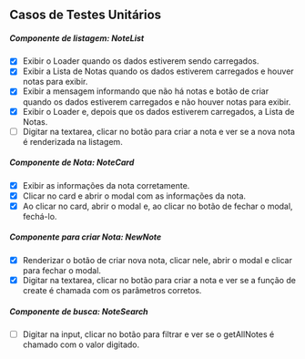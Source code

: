 ## Casos de Testes Unitários

##### Componente de listagem: NoteList

- [x] Exibir o Loader quando os dados estiverem sendo carregados.
- [x] Exibir a Lista de Notas quando os dados estiverem carregados e houver notas para exibir.
- [x] Exibir a mensagem informando que não há notas e botão de criar quando os dados estiverem carregados e não houver notas para exibir.
- [x] Exibir o Loader e, depois que os dados estiverem carregados, a Lista de Notas.
- [ ] Digitar na textarea, clicar no botão para criar a nota e ver se a nova nota é renderizada na listagem.

##### Componente de Nota: NoteCard

- [x] Exibir as informações da nota corretamente.
- [x] Clicar no card e abrir o modal com as informações da nota.
- [x] Ao clicar no card, abrir o modal e, ao clicar no botão de fechar o modal, fechá-lo.

##### Componente para criar Nota: NewNote

- [x] Renderizar o botão de criar nova nota, clicar nele, abrir o modal e clicar para fechar o modal.
- [x] Digitar na textarea, clicar no botão para criar a nota e ver se a função de create é chamada com os parâmetros corretos.

##### Componente de busca: NoteSearch

- [ ] Digitar na input, clicar no botão para filtrar e ver se o getAllNotes é chamado com o valor digitado.
